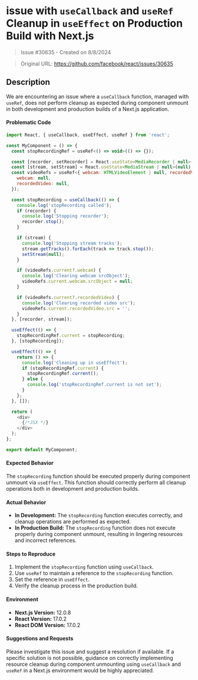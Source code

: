 # issue with `useCallback` and `useRef` Cleanup in `useEffect` on Production Build with Next.js

> Issue #30635 - Created on 8/8/2024

> Original URL: https://github.com/facebook/react/issues/30635

## Description

We are encountering an issue where a `useCallback` function, managed with `useRef`, does not perform cleanup as expected during component unmount in both development and production builds of a Next.js application.

#### Problematic Code

```javascript
import React, { useCallback, useEffect, useRef } from 'react';

const MyComponent = () => {
  const stopRecordingRef = useRef<() => void>(() => {});

  const [recorder, setRecorder] = React.useState<MediaRecorder | null>(null);
  const [stream, setStream] = React.useState<MediaStream | null>(null);
  const videoRefs = useRef<{ webcam: HTMLVideoElement | null, recordedVideo: HTMLVideoElement | null }>({
    webcam: null,
    recordedVideo: null,
  });

  const stopRecording = useCallback(() => {
    console.log('stopRecording called');
    if (recorder) {
      console.log('Stopping recorder');
      recorder.stop();
    }

    if (stream) {
      console.log('Stopping stream tracks');
      stream.getTracks().forEach(track => track.stop());
      setStream(null);
    }

    if (videoRefs.current?.webcam) {
      console.log('Clearing webcam srcObject');
      videoRefs.current.webcam.srcObject = null;
    }

    if (videoRefs.current?.recordedVideo) {
      console.log('Clearing recorded video src');
      videoRefs.current.recordedVideo.src = '';
    }
  }, [recorder, stream]);

  useEffect(() => {
    stopRecordingRef.current = stopRecording;
  }, [stopRecording]);

  useEffect(() => {
    return () => {
      console.log('Cleaning up in useEffect');
      if (stopRecordingRef.current) {
        stopRecordingRef.current();
      } else {
        console.log('stopRecordingRef.current is not set');
      }
    };
  }, []);

  return (
    <div>
      {/*JSX */}
    </div>
  );
};

export default MyComponent;
```

#### Expected Behavior

The `stopRecording` function should be executed properly during component unmount via `useEffect`. This function should correctly perform all cleanup operations both in development and production builds.

#### Actual Behavior

- **In Development:** The `stopRecording` function executes correctly, and cleanup operations are performed as expected.
- **In Production Build:** The `stopRecording` function does not execute properly during component unmount, resulting in lingering resources and incorrect references.

#### Steps to Reproduce

1. Implement the `stopRecording` function using `useCallback`.
2. Use `useRef` to maintain a reference to the `stopRecording` function.
3. Set the reference in `useEffect`.
4. Verify the cleanup process in the production build.

#### Environment

- **Next.js Version:** 12.0.8
- **React Version:** 17.0.2
- **React DOM Version:** 17.0.2

#### Suggestions and Requests

Please investigate this issue and suggest a resolution if available. If a specific solution is not possible, guidance on correctly implementing resource cleanup during component unmounting using `useCallback` and `useRef` in a Next.js environment would be highly appreciated.
